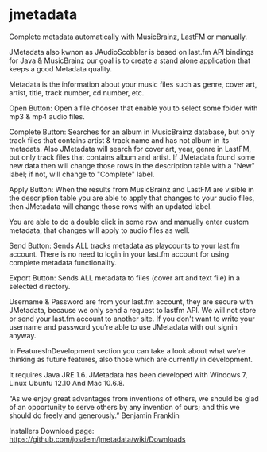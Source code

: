 jmetadata
=========

Complete metadata automatically with MusicBrainz, LastFM or manually.

JMetadata also kwnon as JAudioScobbler is based on last.fm API bindings for Java & MusicBrainz our goal is to create a stand alone application that keeps a good Metadata quality.

Metadata is the information about your music files such as genre, cover art, artist, title, track number, cd number, etc.

Open Button: Open a file chooser that enable you to select some folder with mp3 & mp4 audio files.

Complete Button: Searches for an album in MusicBrainz database, but only track files that contains artist & track name and has not album in its metadata. Also JMetadata will search for cover art, year, genre in LastFM, but only track files that contains album and artist. If JMetadata found some new data then will change those rows in the description table with a "New" label; if not, will change to "Complete" label.

Apply Button: When the results from MusicBrainz and LastFM are visible in the description table you are able to apply that changes to your audio files, then JMetadata will change those rows with an updated label.

You are able to do a double click in some row and manually enter custom metadata, that changes will apply to audio files as well.

Send Button: Sends ALL tracks metadata as playcounts to your last.fm account. There is no need to login in your last.fm account for using complete metadata functionality.

Export Button: Sends ALL metadata to files (cover art and text file) in a selected directory.

Username & Password are from your last.fm account, they are secure with JMetadata, because we only send a request to lastfm API. We will not store or send your last.fm account to another site. If you don't want to write your username and password you're able to use JMetadata with out signin anyway.

In FeaturesInDevelopment section you can take a look about what we're thinking as future features, also those which are currently in development.

It requires Java JRE 1.6. JMetadata has been developed with Windows 7, Linux Ubuntu 12.10 And Mac 10.6.8.

“As we enjoy great advantages from inventions of others, we should be glad of an opportunity to serve others by any invention of ours; and this we should do freely and generously.” Benjamin Franklin


Installers Download page: https://github.com/josdem/jmetadata/wiki/Downloads
